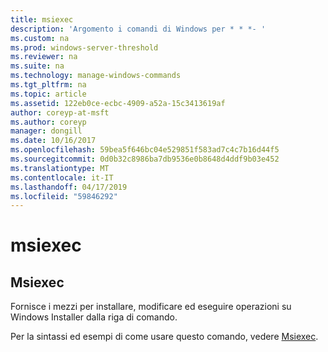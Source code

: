 ```yaml
---
title: msiexec
description: 'Argomento i comandi di Windows per * * *- '
ms.custom: na
ms.prod: windows-server-threshold
ms.reviewer: na
ms.suite: na
ms.technology: manage-windows-commands
ms.tgt_pltfrm: na
ms.topic: article
ms.assetid: 122eb0ce-ecbc-4909-a52a-15c3413619af
author: coreyp-at-msft
ms.author: coreyp
manager: dongill
ms.date: 10/16/2017
ms.openlocfilehash: 59bea5f646bc04e529851f583ad7c4c7b16d44f5
ms.sourcegitcommit: 0d0b32c8986ba7db9536e0b8648d4ddf9b03e452
ms.translationtype: MT
ms.contentlocale: it-IT
ms.lasthandoff: 04/17/2019
ms.locfileid: "59846292"
---
```

# <a name="msiexec"></a>msiexec



## <a name="msiexec"></a>Msiexec

Fornisce i mezzi per installare, modificare ed eseguire operazioni su Windows Installer dalla riga di comando.

Per la sintassi ed esempi di come usare questo comando, vedere [Msiexec](https://go.microsoft.com/fwlink/?LinkId=94329).
